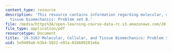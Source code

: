 ```yaml
---
content_type: resource
description: 'This resource contains information regarding molecular, cellular, and
  tissue biomechanics: Problem set 8.'
file: /media/https%3A/open-learning-course-data-rc.s3.amazonaws.com/20-310j-molecular-cellular-and-tissue-biomechanics-spring-2015/5e9409a6b3b45022e91a02b609201e6a_MIT20_310JS15_PS8.pdf
file_type: application/pdf
resourcetype: Document
title: '20.310J Molecular, Cellular, and Tissue Biomechanics: Problem Set 8'
uid: 5e9409a6-b3b4-5022-e91a-02b609201e6a
---
```

